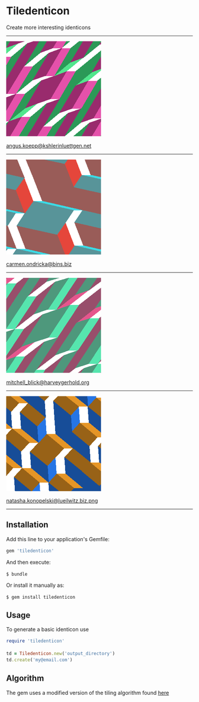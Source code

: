 # Tiledenticon

Create more interesting identicons

---

![alt text](https://raw.githubusercontent.com/danslocombe/tiledenticon/95cedba67f5d9a2c9d2022a240064cdbd9e0e65f/demo/angus.koepp%40kshlerinluettgen.net.png "angus.koepp@kshlerinluettgen.net")

angus.koepp@kshlerinluettgen.net 

---

![alt text](https://raw.githubusercontent.com/danslocombe/tiledenticon/95cedba67f5d9a2c9d2022a240064cdbd9e0e65f/demo/carmen.ondricka%40bins.biz.png "carmen.ondricka@bins.biz")

carmen.ondricka@bins.biz

---

![alt text](https://raw.githubusercontent.com/danslocombe/tiledenticon/95cedba67f5d9a2c9d2022a240064cdbd9e0e65f/demo/kayleigh_ryan%40boehm.io.png "mitchell_blick@harveygerhold.org")

mitchell_blick@harveygerhold.org

---


![alt text](https://raw.githubusercontent.com/danslocombe/tiledenticon/95cedba67f5d9a2c9d2022a240064cdbd9e0e65f/demo/natasha.konopelski%40lueilwitz.biz.png "natasha.konopelski@lueilwitz.biz.png")

natasha.konopelski@lueilwitz.biz.png

---


## Installation
Add this line to your application's Gemfile:

```ruby
gem 'tiledenticon'
```


And then execute:

`$ bundle`


Or install it manually as:

`$ gem install tiledenticon`
## Usage

To generate a basic identicon use

``` ruby
require 'tiledenticon'

td = Tiledenticon.new('output_directory')
td.create('my@email.com')
```

## Algorithm

The gem uses a modified version of the tiling algorithm found [here](https://github.com/danslocombe/surface-tiling)

